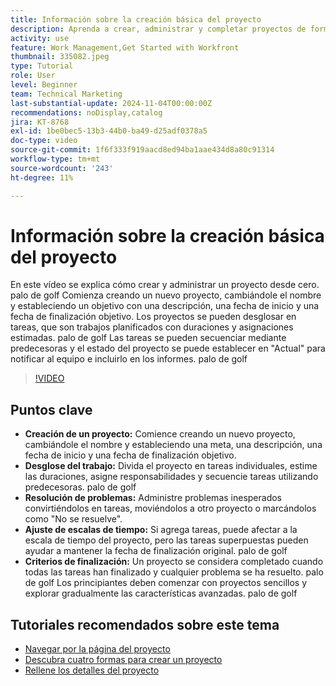 ```yaml
---
title: Información sobre la creación básica del proyecto
description: Aprenda a crear, administrar y completar proyectos de forma eficaz, a gestionar problemas inesperados y a explorar sugerencias fáciles de usar para los principiantes con el fin de dominar las funciones esenciales de administración de proyectos. palo de golf
activity: use
feature: Work Management,Get Started with Workfront
thumbnail: 335082.jpeg
type: Tutorial
role: User
level: Beginner
team: Technical Marketing
last-substantial-update: 2024-11-04T00:00:00Z
recommendations: noDisplay,catalog
jira: KT-8768
exl-id: 1be0bec5-13b3-44b0-ba49-d25adf0378a5
doc-type: video
source-git-commit: 1f6f333f919aacd8ed94ba1aae434d8a80c91314
workflow-type: tm+mt
source-wordcount: '243'
ht-degree: 11%

---
```


# Información sobre la creación básica del proyecto

En este vídeo se explica cómo crear y administrar un proyecto desde cero. palo de golf Comienza creando un nuevo proyecto, cambiándole el nombre y estableciendo un objetivo con una descripción, una fecha de inicio y una fecha de finalización objetivo. Los proyectos se pueden desglosar en tareas, que son trabajos planificados con duraciones y asignaciones estimadas. palo de golf Las tareas se pueden secuenciar mediante predecesoras y el estado del proyecto se puede establecer en &quot;Actual&quot; para notificar al equipo e incluirlo en los informes. palo de golf


>[!VIDEO](https://video.tv.adobe.com/v/335082/?quality=12&learn=on&enablevpops)

## Puntos clave

* **Creación de un proyecto:** Comience creando un nuevo proyecto, cambiándole el nombre y estableciendo una meta, una descripción, una fecha de inicio y una fecha de finalización objetivo.
* **Desglose del trabajo:** Divida el proyecto en tareas individuales, estime las duraciones, asigne responsabilidades y secuencie tareas utilizando predecesoras. palo de golf
* **Resolución de problemas:** Administre problemas inesperados convirtiéndolos en tareas, moviéndolos a otro proyecto o marcándolos como &quot;No se resuelve&quot;.
* **Ajuste de escalas de tiempo:** Si agrega tareas, puede afectar a la escala de tiempo del proyecto, pero las tareas superpuestas pueden ayudar a mantener la fecha de finalización original. palo de golf
* **Criterios de finalización:** Un proyecto se considera completado cuando todas las tareas han finalizado y cualquier problema se ha resuelto. palo de golf Los principiantes deben comenzar con proyectos sencillos y explorar gradualmente las características avanzadas. palo de golf


## Tutoriales recomendados sobre este tema

* [Navegar por la página del proyecto](/help/manage-work/projects/navigate-the-project-page.md)
* [Descubra cuatro formas para crear un proyecto](/help/manage-work/projects/understand-other-ways-to-create-projects.md)
* [Rellene los detalles del proyecto](/help/manage-work/projects/fill-in-the-project-details.md)

